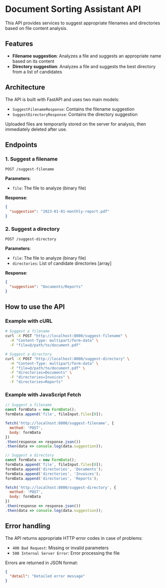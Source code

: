 # Document Sorting Assistant API

This API provides services to suggest appropriate filenames and directories based on file content analysis.

## Features

- **Filename suggestion**: Analyzes a file and suggests an appropriate name based on its content
- **Directory suggestion**: Analyzes a file and suggests the best directory from a list of candidates

## Architecture

The API is built with FastAPI and uses two main models:

- `SuggestFilenameResponse`: Contains the filename suggestion
- `SuggestDirectoryResponse`: Contains the directory suggestion

Uploaded files are temporarily stored on the server for analysis, then immediately deleted after use.

## Endpoints

### 1. Suggest a filename

```
POST /suggest-filename
```

**Parameters**:
- `file`: The file to analyze (binary file)

**Response**:
```json
{
  "suggestion": "2023-01-01-monthly-report.pdf"
}
```

### 2. Suggest a directory

```
POST /suggest-directory
```

**Parameters**:
- `file`: The file to analyze (binary file)
- `directories`: List of candidate directories [array]

**Response**:
```json
{
  "suggestion": "Documents/Reports"
}
```

## How to use the API

### Example with cURL

```bash
# Suggest a filename
curl -X POST "http://localhost:8000/suggest-filename" \
  -H "Content-Type: multipart/form-data" \
  -F "file=@/path/to/document.pdf"

# Suggest a directory
curl -X POST "http://localhost:8000/suggest-directory" \
  -H "Content-Type: multipart/form-data" \
  -F "file=@/path/to/document.pdf" \
  -F "directories=Documents" \
  -F "directories=Invoices" \
  -F "directories=Reports"
```

### Example with JavaScript Fetch

```javascript
// Suggest a filename
const formData = new FormData();
formData.append('file', fileInput.files[0]);

fetch('http://localhost:8000/suggest-filename', {
  method: 'POST',
  body: formData
})
.then(response => response.json())
.then(data => console.log(data.suggestion));

// Suggest a directory
const formData = new FormData();
formData.append('file', fileInput.files[0]);
formData.append('directories', 'Documents');
formData.append('directories', 'Invoices');
formData.append('directories', 'Reports');

fetch('http://localhost:8000/suggest-directory', {
  method: 'POST',
  body: formData
})
.then(response => response.json())
.then(data => console.log(data.suggestion));
```

## Error handling

The API returns appropriate HTTP error codes in case of problems:

- `400 Bad Request`: Missing or invalid parameters
- `500 Internal Server Error`: Error processing the file

Errors are returned in JSON format:

```json
{
  "detail": "Detailed error message"
}
```

